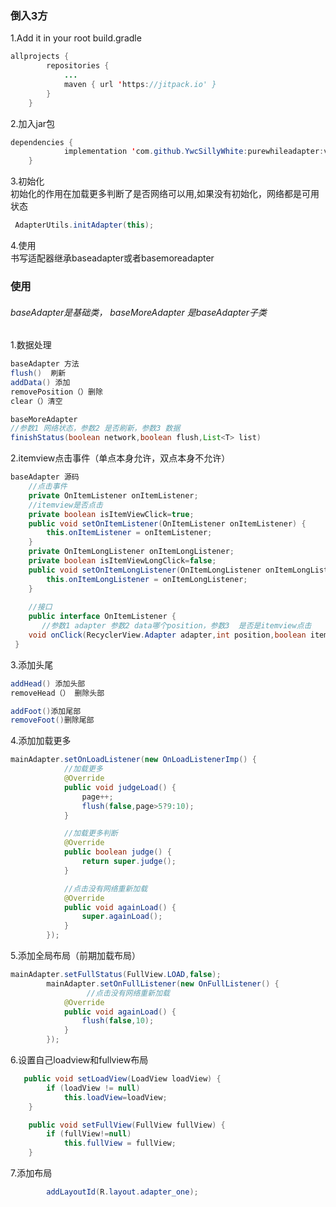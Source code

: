 ### 倒入3方
1.Add it in your root build.gradle
```java
allprojects {
		repositories {
			...
			maven { url 'https://jitpack.io' }
		}
	}
```
2.加入jar包
```java
dependencies {
	        implementation 'com.github.YwcSillyWhite:purewhileadapter:v1.0.1'
	}
```
3.初始化<br>
初始化的作用在加载更多判断了是否网络可以用,如果没有初始化，网络都是可用状态
```java
 AdapterUtils.initAdapter(this);
```

4.使用<br>
书写适配器继承baseadapter或者basemoreadapter

### 使用
###### baseAdapter是基础类， baseMoreAdapter 是baseAdapter子类
1.数据处理
```java
baseAdapter 方法
flush()  刷新
addData() 添加
removePosition（）删除
clear（）清空

baseMoreAdapter
//参数1 网络状态，参数2 是否刷新，参数3 数据
finishStatus(boolean network,boolean flush,List<T> list)
```

2.itemview点击事件（单点本身允许，双点本身不允许）
```java
baseAdapter 源码
    //点击事件
    private OnItemListener onItemListener;
    //itemview是否点击
    private boolean isItemViewClick=true;
    public void setOnItemListener(OnItemListener onItemListener) {
        this.onItemListener = onItemListener;
    }
    private OnItemLongListener onItemLongListener;
    private boolean isItemViewLongClick=false;
    public void setOnItemLongListener(OnItemLongListener onItemLongListener) {
        this.onItemLongListener = onItemLongListener;
    }
		
	//接口	
	public interface OnItemListener {
	   //参数1 adapter 参数2 data哪个position，参数3  是否是itemview点击
    void onClick(RecyclerView.Adapter adapter,int position,boolean itemView);
 }
```

3.添加头尾
```java
addHead() 添加头部
removeHead（） 删除头部

addFoot()添加尾部
removeFoot()删除尾部
```

4.添加加载更多
```java
mainAdapter.setOnLoadListener(new OnLoadListenerImp() {
            //加载更多
            @Override
            public void judgeLoad() {
                page++;
                flush(false,page>5?9:10);
            }

            //加载更多判断
            @Override
            public boolean judge() {
                return super.judge();
            }

            //点击没有网络重新加载
            @Override
            public void againLoad() {
                super.againLoad();
            }
        });
```

5.添加全局布局（前期加载布局）
```java
mainAdapter.setFullStatus(FullView.LOAD,false);
        mainAdapter.setOnFullListener(new OnFullListener() {
				 //点击没有网络重新加载
            @Override
            public void againLoad() {
                flush(false,10);
            }
        });
```

6.设置自己loadview和fullview布局
```java
   public void setLoadView(LoadView loadView) {
        if (loadView != null)
            this.loadView=loadView;
    }

    public void setFullView(FullView fullView) {
        if (fullView!=null)
            this.fullView = fullView;
    }
```

7.添加布局
```java
        addLayoutId(R.layout.adapter_one);
```




